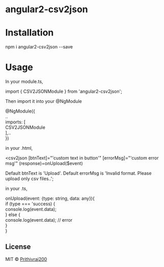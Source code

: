 # angular2-csv2json

# Installation
npm i angular2-csv2json --save

# Usage

In your module.ts,

import { CSV2JSONModule } from 'angular2-csv2json';

Then import it into your @NgModule

@NgModule({<br />
  ..<br />
  imports: [<br />
    CSV2JSONModule <br />
  ],.. <br />
})

in your .html,
 
  <csv2json 
     [btnText]="'custom text in button'"
     [errorMsg]="'custom error msg'"
     (response)=onUpload($event)
  ></csv2json>

  Default btnText is 'Upload'.
  Default errorMsg is 'Invalid format. Please upload only csv files..';

in your .ts,  

  onUpload(event: {type: string, data: any}){ <br /> 
    if (type === 'success) {<br /> 
      console.log(event.data);<br /> 
    } else {<br /> 
      console.log(event.data); // error<br /> 
    }<br />
  }<br />

## License

MIT © [Prithivraj200](mailto:prethive200@gmail.com)
